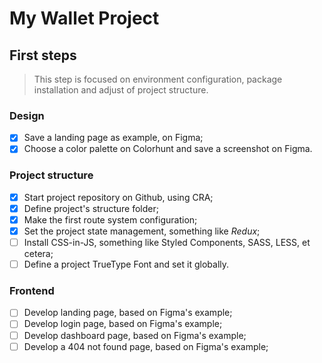 # My Wallet Project

## First steps

> This step is focused on environment configuration, package installation and adjust of project structure.

### Design

  - [x] Save a landing page as example, on Figma;
  - [x] Choose a color palette on Colorhunt and save a screenshot on Figma.

### Project structure

  - [x] Start project repository on Github, using CRA;
  - [x] Define project's structure folder;
  - [x] Make the first route system configuration;
  - [x] Set the project state management, something like *Redux*;
  - [ ] Install CSS-in-JS, something like Styled Components, SASS, LESS, et cetera;
  - [ ] Define a project TrueType Font and set it globally.

### Frontend

 - [ ] Develop landing page, based on Figma's example;
 - [ ] Develop login page, based on Figma's example;
 - [ ] Develop dashboard page, based on Figma's example;
 - [ ] Develop a 404 not found page, based on Figma's example;
